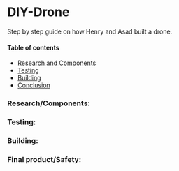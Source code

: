 # DIY-Drone
Step by step guide on how Henry and Asad built a drone.
#### Table of contents
* [Research and Components](https://github.com/hcoyle91/DIY-Drone/blob/main/README.md#researchcomponents)
* [Testing](https://github.com/hcoyle91/DIY-Drone/blob/main/README.md#testing)
* [Building](https://github.com/hcoyle91/DIY-Drone/blob/main/README.md#building)
* [Conclusion](https://github.com/hcoyle91/DIY-Drone/blob/main/README.md#final-productsafety)



### Research/Components:

### Testing:

### Building:

### Final product/Safety:
